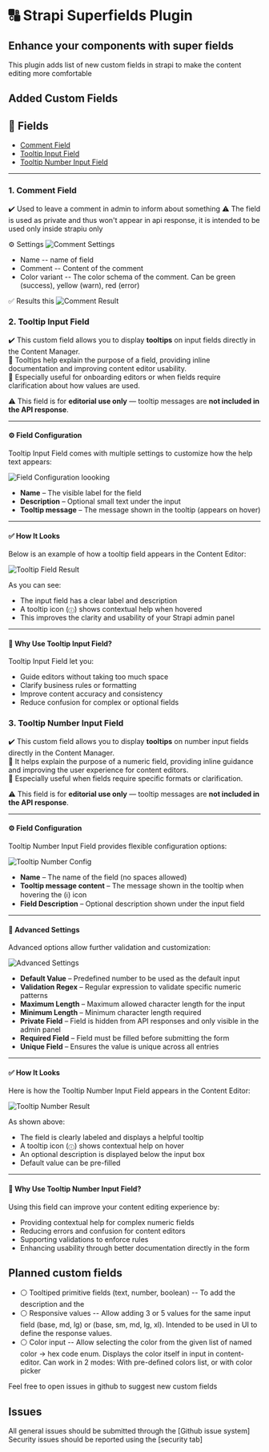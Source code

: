 # 🔠 Strapi Superfields Plugin

## Enhance your components with super fields

This plugin adds list of new custom fields in strapi to make the content editing more comfortable

## Added Custom Fields


## 🔗 Fields

- [Comment Field](#1-comment-field)
- [Tooltip Input Field](#2-tooltip-input-field)
- [Tooltip Number Input Field](#3-tooltip-number-input-field)

---

### 1. Comment Field

✔️ Used to leave a comment in admin to inform about something
⚠️ The field is used as private and thus won't appear in api response, it is intended to be used only inside strapiu only

⚙️ Settings
![Comment Settings](https://github.com/newproweb/strapi-plugin-superfields/blob/master/docs/images/Comment-Settings.PNG?raw=true)

- Name -- name of field
- Comment -- Content of the comment
- Color variant -- The color schema of the comment. Can be green (success), yellow (warn), red (error)

✅ Results this
![Comment Result](https://github.com/newproweb/strapi-plugin-superfields/blob/master/docs/images/Comment-Result.PNG?raw=true)



### 2. Tooltip Input Field

✔️ This custom field allows you to display **tooltips** on input fields directly in the Content Manager.  
🎯 Tooltips help explain the purpose of a field, providing inline documentation and improving content editor usability.  
📌 Especially useful for onboarding editors or when fields require clarification about how values are used.

⚠️ This field is for **editorial use only** — tooltip messages are **not included in the API response**.

---

#### ⚙️ Field Configuration

Tooltip Input Field comes with multiple settings to customize how the help text appears:

![Field Configuration loooking](./docs/images/tooltip-config.jpg)


- **Name** – The visible label for the field
- **Description** – Optional small text under the input
- **Tooltip message** – The message shown in the tooltip (appears on hover)


---

#### ✅ How It Looks

Below is an example of how a tooltip field appears in the Content Editor:

![Tooltip Field Result](./docs/images/tooltip-result.jpg)

As you can see:

- The input field has a clear label and description
- A tooltip icon (`ⓘ`) shows contextual help when hovered
- This improves the clarity and usability of your Strapi admin panel

---

#### 🤔 Why Use Tooltip Input Field?

Tooltip Input Field let you:

- Guide editors without taking too much space
- Clarify business rules or formatting
- Improve content accuracy and consistency
- Reduce confusion for complex or optional fields


### 3. Tooltip Number Input Field

✔️ This custom field allows you to display **tooltips** on number input fields directly in the Content Manager.  
🎯 It helps explain the purpose of a numeric field, providing inline guidance and improving the user experience for content editors.  
📌 Especially useful when fields require specific formats or clarification.

⚠️ This field is for **editorial use only** — tooltip messages are **not included in the API response**.

---

#### ⚙️ Field Configuration

Tooltip Number Input Field provides flexible configuration options:

![Tooltip Number Config](./docs/images/number-tooltip-config.jpg)

- **Name** – The name of the field (no spaces allowed)
- **Tooltip message content** – The message shown in the tooltip when hovering the (ℹ️) icon
- **Field Description** – Optional description shown under the input field

---

#### 🧠 Advanced Settings

Advanced options allow further validation and customization:

![Advanced Settings](./docs/images/number-tooltip-advanced.jpg)

- **Default Value** – Predefined number to be used as the default input
- **Validation Regex** – Regular expression to validate specific numeric patterns
- **Maximum Length** – Maximum allowed character length for the input
- **Minimum Length** – Minimum character length required
- **Private Field** – Field is hidden from API responses and only visible in the admin panel
- **Required Field** – Field must be filled before submitting the form
- **Unique Field** – Ensures the value is unique across all entries

---

#### ✅ How It Looks

Here is how the Tooltip Number Input Field appears in the Content Editor:

![Tooltip Number Result](./docs/images/number-tooltip-result.jpg)

As shown above:

- The field is clearly labeled and displays a helpful tooltip
- A tooltip icon (`ⓘ`) shows contextual help on hover
- An optional description is displayed below the input box
- Default value can be pre-filled

---

#### 🤔 Why Use Tooltip Number Input Field?

Using this field can improve your content editing experience by:

- Providing contextual help for complex numeric fields
- Reducing errors and confusion for content editors
- Supporting validations to enforce rules
- Enhancing usability through better documentation directly in the form



## Planned custom fields

- ⚪ Tooltiped primitive fields (text, number, boolean) -- To add the description and the
- ⚪ Responsive values -- Allow adding 3 or 5 values for the same input field (base, md, lg) or (base, sm, md, lg, xl). Intended to be used in UI to define the response values.
- ⚪ Color input -- Allow selecting the color from the given list of named color -> hex code enum. Displays the color itself in input in content-editor. Can work in 2 modes: With pre-defined colors list, or with color picker

Feel free to open issues in github to suggest new custom fields

## Issues

All general issues should be submitted through the [Github issue system]
Security issues should be reported using the [security tab]
